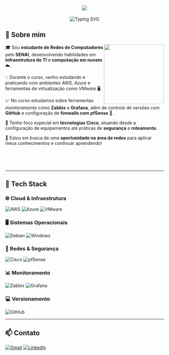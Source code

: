 <h1 align="center">
  <img src="https://capsule-render.vercel.app/api?type=shark&height=300&color=0af7d4&text=Gabriel%20Godoi&animation=scaleIn"/>
</h1>

<p align="center">
  <img src="https://readme-typing-svg.herokuapp.com?font=Fira+Code&pause=1000&width=435&lines=Estudante+em+Redes+de+Computadores;Procurando+primeiro+emprego+na+área;" alt="Typing SVG"/>
</p>

## 📌 Sobre mim

<img align="right" height="190" src="https://cdn.pixabay.com/animation/2024/08/05/08/02/08-02-41-401_512.gif">

🎓 Sou **estudante de Redes de Computadores** pelo **SENAI**, desenvolvendo habilidades em **infraestrutura de TI** e **computação em nuvem** ☁️.

💡 Durante o curso, venho estudando e praticando com ambientes *AWS, Azure* e ferramentas de virtualização como *VMware* 🖥️.

📈 No curso estudamos sobre ferramentas *monitoramento* como **Zabbix** e **Grafana**, além de controle de versões com **GitHub** e configuração de **firewalls com pfSense** 🔐.

🚀 Tenho foco especial em **tecnologias Cisco**, atuando desde a configuração de equipamentos até práticas de **segurança** e **roteamento**.

🎯 Estou em busca de uma **oportunidade na área de redes** para aplicar meus conhecimentos e continuar aprendendo!

<br><br><br>

---

## 🚀 Tech Stack

### 🌐 Cloud & Infraestrutura
![AWS](https://img.shields.io/badge/AWS-%23FF9900.svg?logo=amazon-aws&logoColor=white&style=for-the-badge)
![Azure](https://img.shields.io/badge/Microsoft%20Azure-0089D6?logo=microsoftazure&logoColor=white&style=for-the-badge)
![VMware](https://img.shields.io/badge/VMware-607078?logo=vmware&logoColor=white&style=for-the-badge)

### 🖥️ Sistemas Operacionais
![Debian](https://img.shields.io/badge/Debian-A81D33?logo=debian&logoColor=white&style=for-the-badge)
![Windows](https://img.shields.io/badge/Windows-0078D6?logo=windows&logoColor=white&style=for-the-badge)

### 🔧 Redes & Segurança
![Cisco](https://img.shields.io/badge/Cisco-1BA0D7?style=for-the-badge&logo=cisco&logoColor=white)
![pfSense](https://img.shields.io/badge/pfSense-212121?style=for-the-badge&logo=pfsense&logoColor=white)

### 📊 Monitoramento
![Zabbix](https://img.shields.io/badge/Zabbix-CC0000?style=for-the-badge&logo=zabbix&logoColor=white)
![Grafana](https://img.shields.io/badge/Grafana-F46800?style=for-the-badge&logo=grafana&logoColor=white)

### 💻 Versionamento
![GitHub](https://img.shields.io/badge/GitHub-121011?style=for-the-badge&logo=github&logoColor=white)

---

## 📫 Contato

[![Gmail](https://img.shields.io/badge/Gmail-EA4335?logo=gmail&logoColor=white&style=for-the-badge)](mailto:rampani.gabriel@gmail.com)
[![LinkedIn](https://img.shields.io/badge/LinkedIn-0A66C2?logo=linkedin&logoColor=white&style=for-the-badge)](https://www.linkedin.com/in/gabriel-godoi-36b2a8223/)

